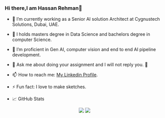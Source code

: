 ### Hi there,I am Hassan Rehman👋


- 🔭 I’m currently working as a Senior AI solution Architect at Cygnustech Solutions, Dubai, UAE.
- 🌱 I holds masters degree in Data Science and bachelors degree in computer Science.
- 👯 I’m proficient in Gen AI, computer vision and end to end AI pipeline development.
- 💬 Ask me about doing your assignment and I will not reply you. 👊
- 📫 How to reach me: <a href="https://www.linkedin.com/in/hassan119/">My Linkedin Profile</a>.
- ⚡ Fun fact: I love to make sketches.

- 📈 GitHub Stats
<p align="center">
<img src='https://github-readme-stats.vercel.app/api?username=HassanRehman11&show_icons=true&theme=onedark' height:'50'>
<img src='https://github-readme-stats.vercel.app/api/top-langs/?username=HassanRehman11&theme=onedark'>
</p>
